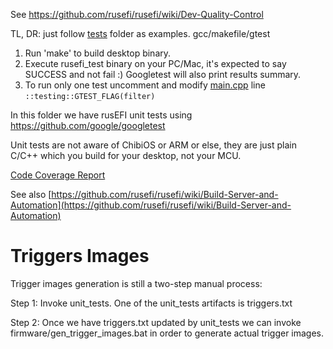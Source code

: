 See https://github.com/rusefi/rusefi/wiki/Dev-Quality-Control

TL, DR: just follow [tests](tests) folder as examples. gcc/makefile/gtest

1. Run 'make' to build desktop binary.
1. Execute rusefi_test binary on your PC/Mac, it's expected to say SUCCESS and not fail :) Googletest will also print results summary.
1. To run only one test uncomment and modify [main.cpp](https://github.com/rusefi/rusefi/blob/master/unit_tests/main.cpp) line ``::testing::GTEST_FLAG(filter)``

In this folder we have rusEFI unit tests using https://github.com/google/googletest

Unit tests are not aware of ChibiOS or ARM or else, they are just plain C/C++ which you build for your desktop, not your MCU.



[Code Coverage Report](https://rusefi.com/docs/unit_tests_coverage/)

See also [https://github.com/rusefi/rusefi/wiki/Build-Server-and-Automation](https://github.com/rusefi/rusefi/wiki/Build-Server-and-Automation)

# Triggers Images

Trigger images generation is still a two-step manual process:

Step 1: Invoke unit_tests. One of the unit_tests artifacts is triggers.txt

Step 2: Once we have triggers.txt updated by unit_tests we can invoke firmware/gen_trigger_images.bat in order
to generate actual trigger images.
